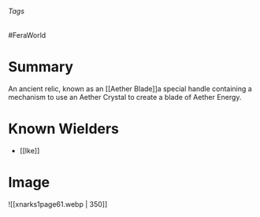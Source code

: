 ###### Tags

#FeraWorld

# Summary

An ancient relic, known as an [[Aether Blade]]a special handle containing a mechanism to use an Aether Crystal to create a blade of Aether Energy.

# Known Wielders
- [[Ike]]

# Image
![[xnarks1page61.webp | 350]]